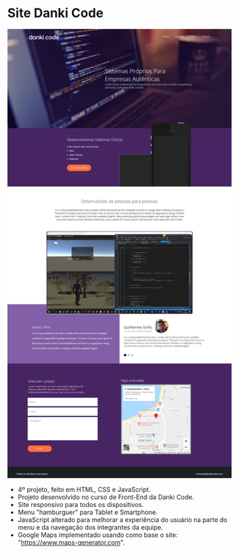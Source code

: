 # Site Danki Code

![Screenshot](SiteDankiCode.png)

* 4º projeto, feito em HTML, CSS e JavaScript.
* Projeto desenvolvido no curso de Front-End da Danki Code.
* Site responsivo para todos os dispositivos.
* Menu "hamburguer" para Tablet e Smartphone.
* JavaScript alterado para melhorar a experiência do usuário na parte do menu e da navegação dos integrantes da equipe.
* Google Maps implementado usando como base o site: "https://www.maps-generator.com".